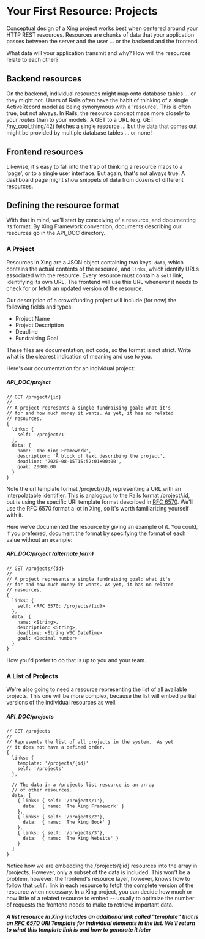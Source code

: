 # Your First Resource: Projects

Conceptual design of a Xing project works best when centered around your HTTP REST resources. Resources are chunks of data that your application passes between the server and the user ... or the backend and the frontend.

What data will your application transmit and why?  How will the resources relate to each other?

## Backend resources

On the backend, individual resources might map onto database tables ... or they might not.  Users of Rails often have the habit of thinking of a single ActiveRecord model as being synonymous with a 'resource'.  This is often true, but not always. In Rails, the resource concept maps more closely to your *routes* than to your models.  A GET to a URL (e.g. GET /my_cool_thing/42) fetches a single resource ... but the data that comes out might be provided by multiple database tables ... or none!  

## Frontend resources

Likewise, it's easy to fall into the trap of thinking a resource maps to a 'page', or to a single user interface.  But again, that's not always true.  A dashboard page might show snippets of data from dozens of different resources.

## Defining the resource format

With that in mind, we'll start by conceiving of a resource, and documenting its format.  By Xing Framework convention, documents describing our resources go in the API_DOC directory.

### A Project

Resources in Xing are a JSON object containing two keys: ```data```, which contains the actual contents of the resource, and ```links```, which identify URLs associated with the resource.  Every resource must contain a ```self``` link, identifying its own URL.  The frontend will use this URL whenever it needs to check for or fetch an updated version of the resource.

Our description of a crowdfunding project will include (for now) the following fields and types:

* Project Name
* Project Description
* Deadline
* Fundraising Goal

These files are documentation, not code, so the format is not strict. Write what is the clearest indication of meaning and use to you.

Here's our documentation for an individual project:

##### API_DOC/project
    
    // GET /project/{id} 
    //
    // A project represents a single fundraising goal: what it's
    // for and how much money it wants. As yet, it has no related
    // resources.
    {
      links: {
        self: '/project/1'
      },
      data: {
        name: 'The Xing Framework',
        description: 'A block of text describing the project',
        deadline: '2020-08-15T15:52:01+00:00',
        goal: 20000.00
      }
    }

Note the url template format /project/{id}, representing a URL with an interpolatable identifier.  This is analogous to the Rails format /project/:id, but is using the specific URI template format described in [RFC 6570](https://tools.ietf.org/html/rfc6570). We'll use the RFC 6570 format a lot in Xing, so it's worth familiarizing yourself with it. 

Here we've documented the resource by giving an example of it. You could, if you preferred, document the format by specifying the format of each value without an example:

##### API_DOC/project (alternate form)

    // GET /projects/{id} 
    //
    // A project represents a single fundraising goal: what it's
    // for and how much money it wants. As yet, it has no related
    // resources.
    {
      links: {
        self: <RFC 6570: /projects/{id}>
      },
      data: {
        name: <String>,
        description: <String>,
        deadline: <String W3C DateTime>
        goal: <Decimal number>
      }
    }
    
How you'd prefer to do that is up to you and your team.    
    
    
### A List of Projects

We're also going to need a resource representing the list of all available projects.  This one will be more complex, because the list will embed partial versions of the individual resources as well.

##### API_DOC/projects

    // GET /projects
    //
    // Represents the list of all projects in the system.  As yet
    // it does not have a defined order.
    {
      links: {
        template: '/projects/{id}'
        self: '/projects'
      },
      
      // The data in a /projects list resource is an array
      // of other resources.
      data: [
        { links: { self: '/projects/1'},
          data:  { name: 'The Xing Framework' } 
        },
        { links: { self: '/projects/2'},
          data:  { name: 'The Xing Book' } 
        },
        { links: { self: '/projects/3'},
          data:  { name: 'The Xing Website' } 
        }
      ]
    }

Notice how we are embedding the /projects/{:id} resources into the array in /projects. However, only a subset of the data is included.  This won't be a problem, however: the frontend's resource layer, however, knows how to follow that ```self:``` link in each resource to fetch the complete version of the resource when necessary.  In a Xing project, you can decide how much or how little of a related resource to embed -- usually to optimize the number of requests the frontend needs to make to retrieve important data.

***A list resource in Xing includes an additional link called "template" that is an [RFC 6570](https://tools.ietf.org/html/rfc6570) URI Template for individual elements in the list. We'll return to what this template link is and how to generate it later***